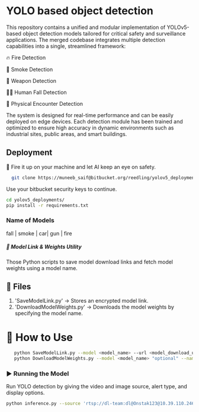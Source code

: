 
# YOLO based object detection
This repository contains a unified and modular implementation of YOLOv5-based object detection models tailored for critical safety and surveillance applications. The merged codebase integrates multiple detection capabilities into a single, streamlined framework:

🔥 Fire Detection

💨 Smoke Detection

🔫 Weapon Detection

🧍‍♂️ Human Fall Detection

🤼 Physical Encounter Detection

The system is designed for real-time performance and can be easily deployed on edge devices. Each detection module has been trained and optimized to ensure high accuracy in dynamic environments such as industrial sites, public areas, and smart buildings.

## Deployment

🚀 Fire it up on your machine and let AI keep an eye on safety.

```bash
  git clone https://muneeb_saif@bitbucket.org/reedling/yolov5_deployments.git
```
Use your bitbucket security keys to continue.
```bash
cd yolov5_deployments/
pip install -r requirements.txt
```
### Name of Models
fall | smoke | car| gun | fire 
 
##### 🧩 Model Link & Weights Utility
Those Python scripts to save model download links and fetch model weights using a model name.
## 📌 Files
1. 'SaveModelLink.py' → Stores an encrypted model link.
2. 'DownloadModelWeights.py' → Downloads the model weights by specifying the model name.
# 🚀 How to Use
```bash   
   python SaveModelLink.py --model <model_name> --url <model_download_url>
   python DownloadModelWeights.py --model <model_name> "optional" --name <Model_Weights_name>
```
### ▶️ Running the Model   
Run YOLO detection by giving the video and image source, alert type, and display options.
```bash
python inference.py --source 'rtsp://dl-team:dl@Onstak123@10.39.110.246:554/ch5/main/av_stream.h264' --alert Fire --conf-thres 0.3 --view-img --imgsz 640
```
